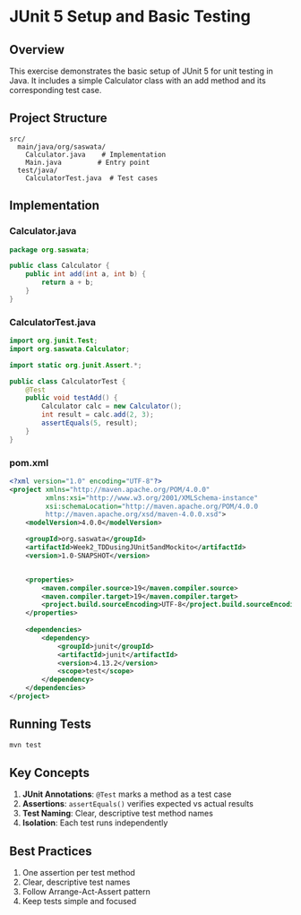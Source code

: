 # JUnit 5 Setup and Basic Testing

## Overview
This exercise demonstrates the basic setup of JUnit 5 for unit testing in Java. It includes a simple Calculator class with an add method and its corresponding test case.

## Project Structure
```
src/
  main/java/org/saswata/
    Calculator.java    # Implementation
    Main.java         # Entry point
  test/java/
    CalculatorTest.java  # Test cases
```

## Implementation

### Calculator.java
```java
package org.saswata;

public class Calculator {
    public int add(int a, int b) {
        return a + b;
    }
}
```

### CalculatorTest.java
```java
import org.junit.Test;
import org.saswata.Calculator;

import static org.junit.Assert.*;

public class CalculatorTest {
    @Test
    public void testAdd() {
        Calculator calc = new Calculator();
        int result = calc.add(2, 3);
        assertEquals(5, result);
    }
}
```

### pom.xml
```xml
<?xml version="1.0" encoding="UTF-8"?>
<project xmlns="http://maven.apache.org/POM/4.0.0"
         xmlns:xsi="http://www.w3.org/2001/XMLSchema-instance"
         xsi:schemaLocation="http://maven.apache.org/POM/4.0.0 
         http://maven.apache.org/xsd/maven-4.0.0.xsd">
    <modelVersion>4.0.0</modelVersion>

    <groupId>org.saswata</groupId>
    <artifactId>Week2_TDDusingJUnit5andMockito</artifactId>
    <version>1.0-SNAPSHOT</version>


    <properties>
        <maven.compiler.source>19</maven.compiler.source>
        <maven.compiler.target>19</maven.compiler.target>
        <project.build.sourceEncoding>UTF-8</project.build.sourceEncoding>
    </properties>
    
    <dependencies>
        <dependency>
            <groupId>junit</groupId>
            <artifactId>junit</artifactId>
            <version>4.13.2</version>
            <scope>test</scope>
        </dependency>
    </dependencies>
</project>
```

## Running Tests
```bash
mvn test
```

## Key Concepts
1. **JUnit Annotations**: `@Test` marks a method as a test case
2. **Assertions**: `assertEquals()` verifies expected vs actual results
3. **Test Naming**: Clear, descriptive test method names
4. **Isolation**: Each test runs independently

## Best Practices
1. One assertion per test method
2. Clear, descriptive test names
3. Follow Arrange-Act-Assert pattern
4. Keep tests simple and focused

